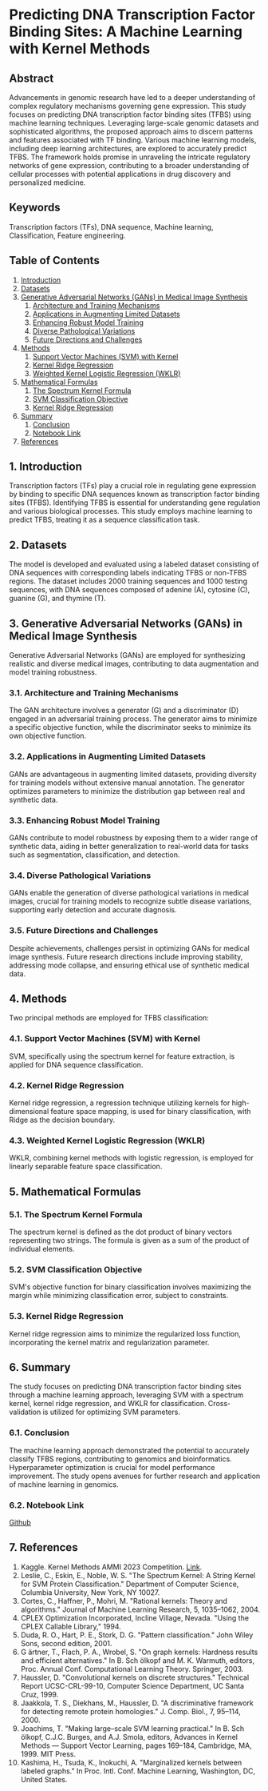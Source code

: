 # Predicting DNA Transcription Factor Binding Sites: A Machine Learning with Kernel Methods

## Abstract

Advancements in genomic research have led to a deeper understanding of complex regulatory mechanisms governing gene expression. This study focuses on predicting DNA transcription factor binding sites (TFBS) using machine learning techniques. Leveraging large-scale genomic datasets and sophisticated algorithms, the proposed approach aims to discern patterns and features associated with TF binding. Various machine learning models, including deep learning architectures, are explored to accurately predict TFBS. The framework holds promise in unraveling the intricate regulatory networks of gene expression, contributing to a broader understanding of cellular processes with potential applications in drug discovery and personalized medicine.

## Keywords

Transcription factors (TFs), DNA sequence, Machine learning, Classification, Feature engineering.

## Table of Contents

1. [Introduction](#1-introduction)
2. [Datasets](#2-datasets)
3. [Generative Adversarial Networks (GANs) in Medical Image Synthesis](#3-generative-adversarial-networks-gans-in-medical-image-synthesis)
    1. [Architecture and Training Mechanisms](#31-architecture-and-training-mechanisms)
    2. [Applications in Augmenting Limited Datasets](#32-applications-in-augmenting-limited-datasets)
    3. [Enhancing Robust Model Training](#33-enhancing-robust-model-training)
    4. [Diverse Pathological Variations](#34-diverse-pathological-variations)
    5. [Future Directions and Challenges](#35-future-directions-and-challenges)
4. [Methods](#4-methods)
    1. [Support Vector Machines (SVM) with Kernel](#41-support-vector-machines-svm-with-kernel)
    2. [Kernel Ridge Regression](#42-kernel-ridge-regression)
    3. [Weighted Kernel Logistic Regression (WKLR)](#43-weighted-kernel-logistic-regression-wklr)
5. [Mathematical Formulas](#5-mathematical-formulas)
    1. [The Spectrum Kernel Formula](#51-the-spectrum-kernel-formula)
    2. [SVM Classification Objective](#52-svm-classification-objective)
    3. [Kernel Ridge Regression](#53-kernel-ridge-regression)
6. [Summary](#6-summary)
    1. [Conclusion](#61-conclusion)
    2. [Notebook Link](#62-notebook-link)
7. [References](#7-references)

## 1. Introduction

Transcription factors (TFs) play a crucial role in regulating gene expression by binding to specific DNA sequences known as transcription factor binding sites (TFBS). Identifying TFBS is essential for understanding gene regulation and various biological processes. This study employs machine learning to predict TFBS, treating it as a sequence classification task.

## 2. Datasets

The model is developed and evaluated using a labeled dataset consisting of DNA sequences with corresponding labels indicating TFBS or non-TFBS regions. The dataset includes 2000 training sequences and 1000 testing sequences, with DNA sequences composed of adenine (A), cytosine (C), guanine (G), and thymine (T).

## 3. Generative Adversarial Networks (GANs) in Medical Image Synthesis

Generative Adversarial Networks (GANs) are employed for synthesizing realistic and diverse medical images, contributing to data augmentation and model training robustness.

### 3.1. Architecture and Training Mechanisms

The GAN architecture involves a generator (G) and a discriminator (D) engaged in an adversarial training process. The generator aims to minimize a specific objective function, while the discriminator seeks to minimize its own objective function.

### 3.2. Applications in Augmenting Limited Datasets

GANs are advantageous in augmenting limited datasets, providing diversity for training models without extensive manual annotation. The generator optimizes parameters to minimize the distribution gap between real and synthetic data.

### 3.3. Enhancing Robust Model Training

GANs contribute to model robustness by exposing them to a wider range of synthetic data, aiding in better generalization to real-world data for tasks such as segmentation, classification, and detection.

### 3.4. Diverse Pathological Variations

GANs enable the generation of diverse pathological variations in medical images, crucial for training models to recognize subtle disease variations, supporting early detection and accurate diagnosis.

### 3.5. Future Directions and Challenges

Despite achievements, challenges persist in optimizing GANs for medical image synthesis. Future research directions include improving stability, addressing mode collapse, and ensuring ethical use of synthetic medical data.

## 4. Methods

Two principal methods are employed for TFBS classification:

### 4.1. Support Vector Machines (SVM) with Kernel

SVM, specifically using the spectrum kernel for feature extraction, is applied for DNA sequence classification.

### 4.2. Kernel Ridge Regression

Kernel ridge regression, a regression technique utilizing kernels for high-dimensional feature space mapping, is used for binary classification, with Ridge as the decision boundary.

### 4.3. Weighted Kernel Logistic Regression (WKLR)

WKLR, combining kernel methods with logistic regression, is employed for linearly separable feature space classification.

## 5. Mathematical Formulas

### 5.1. The Spectrum Kernel Formula

The spectrum kernel is defined as the dot product of binary vectors representing two strings. The formula is given as a sum of the product of individual elements.

### 5.2. SVM Classification Objective

SVM's objective function for binary classification involves maximizing the margin while minimizing classification error, subject to constraints.

### 5.3. Kernel Ridge Regression

Kernel ridge regression aims to minimize the regularized loss function, incorporating the kernel matrix and regularization parameter.

## 6. Summary

The study focuses on predicting DNA transcription factor binding sites through a machine learning approach, leveraging SVM with a spectrum kernel, kernel ridge regression, and WKLR for classification. Cross-validation is utilized for optimizing SVM parameters.

### 6.1. Conclusion

The machine learning approach demonstrated the potential to accurately classify TFBS regions, contributing to genomics and bioinformatics. Hyperparameter optimization is crucial for model performance improvement. The study opens avenues for further research and application of machine learning in genomics.

### 6.2. Notebook Link

[Github](insert_link_here)

## 7. References

1. Kaggle. Kernel Methods AMMI 2023 Competition. [Link](https://www.kaggle.com/competitions/kernel-methods-ammi-2023).
2. Leslie, C., Eskin, E., Noble, W. S. "The Spectrum Kernel: A String Kernel for SVM Protein Classification." Department of Computer Science, Columbia University, New York, NY 10027.
3. Cortes, C., Haffner, P., Mohri, M. "Rational kernels: Theory and algorithms." Journal of Machine Learning Research, 5, 1035–1062, 2004.
4. CPLEX Optimization Incorporated, Incline Village, Nevada. "Using the CPLEX Callable Library," 1994.
5. Duda, R. O., Hart, P. E., Stork, D. G. "Pattern classification." John Wiley Sons, second edition, 2001.
6. G ̈artner, T., Flach, P. A., Wrobel, S. "On graph kernels: Hardness results and efficient alternatives." In B. Sch ̈olkopf and M. K. Warmuth, editors, Proc. Annual Conf. Computational Learning Theory. Springer, 2003.
7. Haussler, D. "Convolutional kernels on discrete structures." Technical Report UCSC-CRL-99-10, Computer Science Department, UC Santa Cruz, 1999.
8. Jaakkola, T. S., Diekhans, M., Haussler, D. "A discriminative framework for detecting remote protein homologies." J. Comp. Biol., 7, 95–114, 2000.
9. Joachims, T. "Making large–scale SVM learning practical." In B. Sch ̈olkopf, C.J.C. Burges, and A.J. Smola, editors, Advances in Kernel Methods — Support Vector Learning, pages 169–184, Cambridge, MA, 1999. MIT Press.
10. Kashima, H., Tsuda, K., Inokuchi, A. "Marginalized kernels between labeled graphs." In Proc. Intl. Conf. Machine Learning, Washington, DC, United States.
